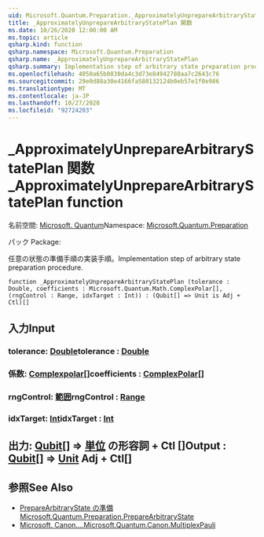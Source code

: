 ```yaml
---
uid: Microsoft.Quantum.Preparation._ApproximatelyUnprepareArbitraryStatePlan
title: _ApproximatelyUnprepareArbitraryStatePlan 関数
ms.date: 10/26/2020 12:00:00 AM
ms.topic: article
qsharp.kind: function
qsharp.namespace: Microsoft.Quantum.Preparation
qsharp.name: _ApproximatelyUnprepareArbitraryStatePlan
qsharp.summary: Implementation step of arbitrary state preparation procedure.
ms.openlocfilehash: 4050a65b0830da4c3d73e84942780aa7c2643c76
ms.sourcegitcommit: 29e0d88a30e4166fa580132124b0eb57e1f0e986
ms.translationtype: MT
ms.contentlocale: ja-JP
ms.lasthandoff: 10/27/2020
ms.locfileid: "92724203"
---
```

# <a name="_approximatelyunpreparearbitrarystateplan-function"></a><span data-ttu-id="cd653-102">_ApproximatelyUnprepareArbitraryStatePlan 関数</span><span class="sxs-lookup"><span data-stu-id="cd653-102">_ApproximatelyUnprepareArbitraryStatePlan function</span></span>

<span data-ttu-id="cd653-103">名前空間: [Microsoft. Quantum](xref:Microsoft.Quantum.Preparation)</span><span class="sxs-lookup"><span data-stu-id="cd653-103">Namespace: [Microsoft.Quantum.Preparation](xref:Microsoft.Quantum.Preparation)</span></span>

<span data-ttu-id="cd653-104">パック [](https://nuget.org/packages/)</span><span class="sxs-lookup"><span data-stu-id="cd653-104">Package: [](https://nuget.org/packages/)</span></span>


<span data-ttu-id="cd653-105">任意の状態の準備手順の実装手順。</span><span class="sxs-lookup"><span data-stu-id="cd653-105">Implementation step of arbitrary state preparation procedure.</span></span>

```qsharp
function _ApproximatelyUnprepareArbitraryStatePlan (tolerance : Double, coefficients : Microsoft.Quantum.Math.ComplexPolar[], (rngControl : Range, idxTarget : Int)) : (Qubit[] => Unit is Adj + Ctl)[]
```


## <a name="input"></a><span data-ttu-id="cd653-106">入力</span><span class="sxs-lookup"><span data-stu-id="cd653-106">Input</span></span>

### <a name="tolerance--double"></a><span data-ttu-id="cd653-107">tolerance: [Double](xref:microsoft.quantum.lang-ref.double)</span><span class="sxs-lookup"><span data-stu-id="cd653-107">tolerance : [Double](xref:microsoft.quantum.lang-ref.double)</span></span>




### <a name="coefficients--complexpolar"></a><span data-ttu-id="cd653-108">係数: [Complexpolar](xref:Microsoft.Quantum.Math.ComplexPolar)[]</span><span class="sxs-lookup"><span data-stu-id="cd653-108">coefficients : [ComplexPolar](xref:Microsoft.Quantum.Math.ComplexPolar)[]</span></span>




### <a name="rngcontrol--range"></a><span data-ttu-id="cd653-109">rngControl: [範囲](xref:microsoft.quantum.lang-ref.range)</span><span class="sxs-lookup"><span data-stu-id="cd653-109">rngControl : [Range](xref:microsoft.quantum.lang-ref.range)</span></span>




### <a name="idxtarget--int"></a><span data-ttu-id="cd653-110">idxTarget: [Int](xref:microsoft.quantum.lang-ref.int)</span><span class="sxs-lookup"><span data-stu-id="cd653-110">idxTarget : [Int](xref:microsoft.quantum.lang-ref.int)</span></span>





## <a name="output--qubit--unit-adj--ctl"></a><span data-ttu-id="cd653-111">出力: [Qubit](xref:microsoft.quantum.lang-ref.qubit)[] => [単位](xref:microsoft.quantum.lang-ref.unit) の形容詞 + Ctl []</span><span class="sxs-lookup"><span data-stu-id="cd653-111">Output : [Qubit](xref:microsoft.quantum.lang-ref.qubit)[] => [Unit](xref:microsoft.quantum.lang-ref.unit) Adj + Ctl[]</span></span>



## <a name="see-also"></a><span data-ttu-id="cd653-112">参照</span><span class="sxs-lookup"><span data-stu-id="cd653-112">See Also</span></span>

- [<span data-ttu-id="cd653-113">PrepareArbitraryState の準備</span><span class="sxs-lookup"><span data-stu-id="cd653-113">Microsoft.Quantum.Preparation.PrepareArbitraryState</span></span>](xref:Microsoft.Quantum.Preparation.PrepareArbitraryState)
- [<span data-ttu-id="cd653-114">Microsoft. Canon....</span><span class="sxs-lookup"><span data-stu-id="cd653-114">Microsoft.Quantum.Canon.MultiplexPauli</span></span>](xref:Microsoft.Quantum.Canon.MultiplexPauli)